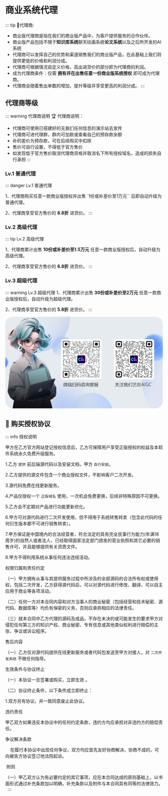 # 商业系统代理

::: tip 🥇代理商:

* 商业版代理商是指在我们的商业版产品中，为客户提供服务的合作伙伴。
* 商业版产品包括不限于**知识库系统**聊天绘画系统**论文系统**以及之后所开发的AI系统
* 代理商可以发挥自己的优势和渠道销售我们的商业版产品，在此基础上我们将提供更低的价格和利润分成。
* 代理商可根据情况自定义价格，高出进货价的部分即为代理商的利润。
* 成为代理商条件：仅需 **拥有并在出售任意一份商业版系统授权** 即可成为代理商。
* 代理商会随着售出单数的增加，提升等级并享受更高的利润分成。
  :::

## 代理商等级

::: warning 代理商说明
🏆 代理商说明：

* 代理商可使用已搭建好的无我们任何信息的演示站去宣传
* 代理商可进代理群，群内可加款或查看自己的预存款余额
* 补的差价为预存款，可在后续购买中扣除
* 售价可自行设置，不得低于官方售价
* 如发现低于官方售价取消代理商资格并取消名下所有授权域名，造成的损失自行承担
  :::

### Lv.1 普通代理

::: danger Lv.1 普通代理

1、代理商购买任意一款商业版授权并出售 `1份或补差价至1万元``
后即自动升级为普通代理。

2、代理商享受官方售价的 **8.8折** 进货价。
:::

### Lv.2 高级代理

::: tip Lv.2 高级代理

1、代理商累计出售 **10份或补差价至1.5万元** 任意一款商业版授权后，自动升级为高级代理。

2、代理商享受官方售价的 **6.8折** 进货价。
:::

### Lv.3 超级代理

::: warning Lv.3 超级代理
1、代理商累计出售 **30份或补差价至2万元** 任意一款商业版授权后，自动升级为超级代理。

2、代理商享受官方售价的 **5.8折** 进货价。
:::

![联系客服](/public/images/kf.png)



## 📝 购买授权协议

::: info 授权说明

 甲方在乙方官方网站登记授权信息后，乙方可保障用户享受正版授权的权益及本软件系统永久免费升级服务。

 1.乙方 ``提供`` 前后端源代码以及安装文档，甲方 ``自行安装``。

 2.乙方提供的源文件包含一个商业授权文件，不影响客户二次开发。

3.源代码免费在线更新服务。

4.产品仅授权一个 ``正版域名`` 使用，一次机会免费更换，后续非特殊原因不可更换。

5.乙方会不定期对产品进行功能更新优化。

6.甲方可对源代码进行二次开发使用，但不得用于系统转售转卖（包含此代码的任何衍生版本都不可进行销售转卖）。

7.甲方保证是中国境内的合法经营者，符合法定的具有完全民事行为能力(年满18周岁)的自然人或者法人，已经取得国家法定部门颁发的营业执照和其它必要的销售许可，并且能够提供有关资质文件。

8.甲方不得利用系统从事任何违法违规活动。

权限归属和责任约定  

（一）甲方拥有从事与其提供服务过程中所涉及的全部源码的合法所有权或使用权，包括二次开发，乙方获得源代码后，可以对源代码进行修改、翻译，可以自主应用于商业等各项活动。

（二）任何一方对本合同内容和对方当事人的商业秘密（包括经营和技术秘密、源代码、数据库等）均负有保密的义务，否则应承担相应的法律责任。  

（三）就本合同中乙方代理的源码及成品，不存在未决的或可能发生的要求甲方对侵犯任何第三方的知识产权、商业秘密、专有信息或其他类似权利进行赔偿的主张、争议或诉讼程序。

售后内容

（一）乙方仅对源代码提供在线更新服务或者代码包发送至甲方对接人，对 ``二次开发系统`` 不做任何指导。

生效条件与协议终止

（一）本协议一旦签署或购买，立即生效 。

（二）协议终止条件，以下条件成立即终止：

1.双方另有协议，并一致同意废止此协议。

违约责任

甲乙双方如果违反本协议中的任何约定条款，违约方均应承担对非违约方的赔偿责任。

争议解决条款

    在履行本协议中出现任何争议，双方均应首先友好协商解决，协商不成的，可向被告方协议签订地法院起诉。

 附则  

（一）甲乙双方认为有必要约定的其它事项，应在本合同达成的原则基础上，以书面形式通过补充条款加以明确，补充条款以及附件与本合同具有同等的法律效力。  
:::  